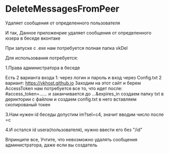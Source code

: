 # DeleteMessagesFromPeer
  Удаляет сообщения от определенного пользователя
  
  И так, Данное приложенрие удаляет сообщения от определенного юзера в беседе вконтаке
  
  При запуске с .exe нам потребуется полная папка vkDel
  
  Для использования потребуется:
 
  1.Права администратора в беседе

  Есть 2 варианта входа 1: через логин и пароль и вход через Config.txt 2 вариант: https://vkhost.github.io Заходим на этот сайт и берем AccessToken нам потребуется все то, что идет после: #access_token=...... и заканчивается до ...&expires_in создаем папку txt в дериктории с файлом и создаем config.txt в него вставляем скопированый токен

  3.Нам нужен id беседы допустим im?sel=c4, значит вводим число после =c
  
  4.И остался id usera(пользователя), нужно ввести его без "/id"
  
  Впринципе все, Учтите, что невозможно удалять сообщения администратора, даже если вы создатель
